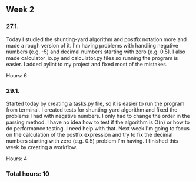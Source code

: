 ## Week 2

### 27.1.
Today I studied the shunting-yard algorithm and postfix notation more and made a rough version of it. I'm having problems with handling negative numbers (e.g. -5) and decimal numbers starting with zero (e.g. 0.5). I also made calculator_io.py and calculator.py files so running the program is easier.
I added pylint to my project and fixed most of the mistakes.

Hours: 6

### 29.1.
Started today by creating a tasks.py file, so it is easier to run the program from terminal. I created tests for shunting-yard algorithm and fixed the problems I had with negative numbers. I only had to change the order in the parsing method. I have no idea how to test if the algorithm is O(n) or how to do performance testing. I need help with that. Next week I'm going to focus on the calculation of the postfix expression and try to fix the decimal numbers starting with zero (e.g. 0.5) problem I'm having. I finished this week by creating a workflow.

Hours: 4

### Total hours: 10
